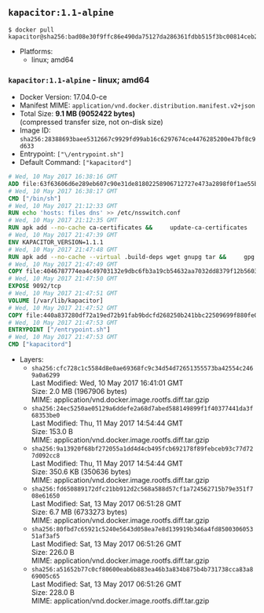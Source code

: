 ## `kapacitor:1.1-alpine`

```console
$ docker pull kapacitor@sha256:bad08e30f9ffc86e490da75127da286361fdbb515f3bc00814ceb2ca20d0571c
```

-	Platforms:
	-	linux; amd64

### `kapacitor:1.1-alpine` - linux; amd64

-	Docker Version: 17.04.0-ce
-	Manifest MIME: `application/vnd.docker.distribution.manifest.v2+json`
-	Total Size: **9.1 MB (9052422 bytes)**  
	(compressed transfer size, not on-disk size)
-	Image ID: `sha256:28388693baee5312667c9929fd99ab16c6297674ce4476285200e47bf8c9d633`
-	Entrypoint: `["\/entrypoint.sh"]`
-	Default Command: `["kapacitord"]`

```dockerfile
# Wed, 10 May 2017 16:38:16 GMT
ADD file:63f63606d6e289eb607c90e31de81802258906712727e473a2898f0f1ae55bb5 in / 
# Wed, 10 May 2017 16:38:17 GMT
CMD ["/bin/sh"]
# Wed, 10 May 2017 21:12:33 GMT
RUN echo 'hosts: files dns' >> /etc/nsswitch.conf
# Wed, 10 May 2017 21:12:35 GMT
RUN apk add --no-cache ca-certificates &&     update-ca-certificates
# Wed, 10 May 2017 21:47:39 GMT
ENV KAPACITOR_VERSION=1.1.1
# Wed, 10 May 2017 21:47:48 GMT
RUN apk add --no-cache --virtual .build-deps wget gnupg tar &&     gpg --keyserver hkp://ha.pool.sks-keyservers.net         --recv-keys 05CE15085FC09D18E99EFB22684A14CF2582E0C5 &&     wget -q https://dl.influxdata.com/kapacitor/releases/kapacitor-${KAPACITOR_VERSION}-static_linux_amd64.tar.gz.asc &&     wget -q https://dl.influxdata.com/kapacitor/releases/kapacitor-${KAPACITOR_VERSION}-static_linux_amd64.tar.gz &&     gpg --batch --verify kapacitor-${KAPACITOR_VERSION}-static_linux_amd64.tar.gz.asc kapacitor-${KAPACITOR_VERSION}-static_linux_amd64.tar.gz &&     mkdir -p /usr/src &&     tar -C /usr/src -xzf kapacitor-${KAPACITOR_VERSION}-static_linux_amd64.tar.gz &&     rm -f /usr/src/kapacitor-*/kapacitor.conf &&     chmod +x /usr/src/kapacitor-*/* &&     cp -a /usr/src/kapacitor-*/* /usr/bin/ &&     rm -rf *.tar.gz* /usr/src /root/.gnupg &&     apk del .build-deps
# Wed, 10 May 2017 21:47:49 GMT
COPY file:4046787774ea4c49703132e9dbc6fb3a19cb54632aa7032dd8379f12b56034d9 in /etc/kapacitor/kapacitor.conf 
# Wed, 10 May 2017 21:47:50 GMT
EXPOSE 9092/tcp
# Wed, 10 May 2017 21:47:51 GMT
VOLUME [/var/lib/kapacitor]
# Wed, 10 May 2017 21:47:52 GMT
COPY file:440a837280df72a19ed72b91fab9bdcfd268250b241bbc22509699f880fe0d17 in /entrypoint.sh 
# Wed, 10 May 2017 21:47:53 GMT
ENTRYPOINT ["/entrypoint.sh"]
# Wed, 10 May 2017 21:47:53 GMT
CMD ["kapacitord"]
```

-	Layers:
	-	`sha256:cfc728c1c5584d8e0ae69368fc9c34d54d72651355573ba42554c2469a0a6299`  
		Last Modified: Wed, 10 May 2017 16:41:01 GMT  
		Size: 2.0 MB (1967906 bytes)  
		MIME: application/vnd.docker.image.rootfs.diff.tar.gzip
	-	`sha256:24ec5250ae05129a6ddefe2a68d7abed588149899f1f40377441da3f68353be0`  
		Last Modified: Thu, 11 May 2017 14:54:44 GMT  
		Size: 153.0 B  
		MIME: application/vnd.docker.image.rootfs.diff.tar.gzip
	-	`sha256:9a13920f68bf272055a1dd4d4cb495fcb692178f89febceb93c77d727d092cc8`  
		Last Modified: Thu, 11 May 2017 14:54:44 GMT  
		Size: 350.6 KB (350636 bytes)  
		MIME: application/vnd.docker.image.rootfs.diff.tar.gzip
	-	`sha256:fd650889172dfc21bb912d2c568a588d57cf1a724562715b79e351f708e61650`  
		Last Modified: Sat, 13 May 2017 06:51:28 GMT  
		Size: 6.7 MB (6733273 bytes)  
		MIME: application/vnd.docker.image.rootfs.diff.tar.gzip
	-	`sha256:80fbd7c65921c5240e5643d058ea7e8d139919b346a4fd850030605351af3af5`  
		Last Modified: Sat, 13 May 2017 06:51:26 GMT  
		Size: 226.0 B  
		MIME: application/vnd.docker.image.rootfs.diff.tar.gzip
	-	`sha256:a51652b77c0cf80600eab6b883ea46b3a834b875b4b731738cca83a869005c65`  
		Last Modified: Sat, 13 May 2017 06:51:26 GMT  
		Size: 228.0 B  
		MIME: application/vnd.docker.image.rootfs.diff.tar.gzip
